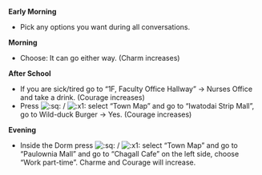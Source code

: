 **Early Morning**

- Pick any options you want during all conversations.

**Morning**

- Choose: It can go either way. (Charm increases)

**After School**

- If you are sick/tired go to “1F, Faculty Office Hallway” -> Nurses Office and take a drink. (Courage increases)
- Press ![:sq:](/assets/square.png) / ![:x1:](/assets/x1.png) select “Town Map” and go to “Iwatodai Strip Mall”, go to Wild-duck Burger -> Yes. (Courage increases)

**Evening**

- Inside the Dorm press ![:sq:](/assets/square.png) / ![:x1:](/assets/x1.png) select “Town Map” and go to “Paulownia Mall” and go to “Chagall Cafe” on the left side, choose “Work part-time”. Charme and Courage will increase.
